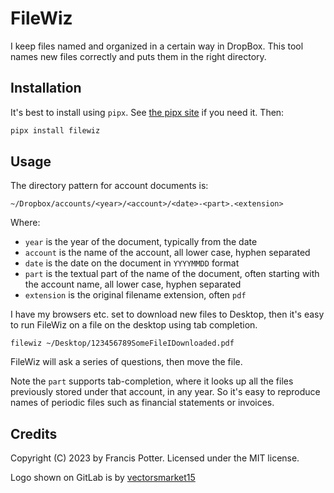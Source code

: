 # FileWiz

I keep files named and organized in a certain way in DropBox. This tool names new files correctly and puts them in the right directory.

## Installation

It's best to install using `pipx`. See [the pipx site](https://pypa.github.io/pipx/) if you need it. Then:

```bash
pipx install filewiz
```

## Usage

The directory pattern for account documents is:

```
~/Dropbox/accounts/<year>/<account>/<date>-<part>.<extension>
```

Where:

- `year` is the year of the document, typically from the date
- `account` is the name of the account, all lower case, hyphen separated
- `date` is the date on the document in `YYYYMMDD` format
- `part` is the textual part of the name of the document, often starting with the account name, all lower case, hyphen separated
- `extension` is the original filename extension, often `pdf`

I have my browsers etc. set to download new files to Desktop, then it's easy to run FileWiz on a file on the desktop using tab completion.

```
filewiz ~/Desktop/123456789SomeFileIDownloaded.pdf
```

FileWiz will ask a series of questions, then move the file.

Note the `part` supports tab-completion, where it looks up all the files previously stored under that account, in any year. So it's easy to reproduce names of periodic files such as financial statements or invoices.

## Credits

Copyright (C) 2023 by Francis Potter. Licensed under the MIT license.

Logo shown on GitLab is by [vectorsmarket15](https://www.flaticon.com/free-icon/folders_2821739?term=file&page=1&position=15&origin=search&related_id=2821739#:~:text=have%20to%20attribute-,vectorsmarket15,-Every%20time%20you)


